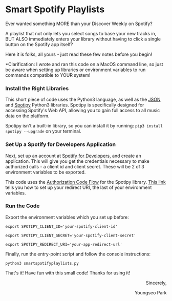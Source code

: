 # Smart Spotify Playlists
Ever wanted something MORE than your Discover Weekly on Spotify? 

A playlist that not only lets you select songs to base your new tracks in, BUT ALSO immediately enters your library without having to click a single button on the Spotify app itself? 

Here it is folks, all yours - just read these few notes before you begin!

*Clarification: I wrote and ran this code on a MacOS command line, so just be aware when setting up libraries or environment variables to run commands compatible to YOUR system!

### Install the Right Libraries
This short piece of code uses the Python3 language, as well as the [JSON](https://docs.python.org/3/library/json.html) and [Spotipy](https://spotipy.readthedocs.io/en/2.19.0/#) Python3 libraries. 
Spotipy is specifically designed for accessing Spotify's Web API, allowing you to gain full access to all music data on the platform. 

Spotipy isn't a built-in library, so you can install it by running: 
`pip3 install spotipy --upgrade` on your terminal.

### Set Up a Spotify for Developers Application
Next, set up an account at [Spotify for Developers](https://developer.spotify.com/dashboard/), and create an application. This will give you get the credentials necessary to make authorized calls - a client id and client secret. These will be 2 of 3 environment variables to be exported.

This code uses the [Authorization Code Flow](https://spotipy.readthedocs.io/en/2.19.0/#authorization-code-flow) for the Spotipy library. [This link](https://spotipy.readthedocs.io/en/2.19.0/#redirect-uri) tells you how to set up your redirect URI, the last of your environment variables. 

### Run the Code
Export the environment variables which you set up before:

```
export SPOTIPY_CLIENT_ID='your-spotify-client-id'

export SPOTIPY_CLIENT_SECRET='your-spotify-client-secret'

export SPOTIPY_REDIRECT_URI='your-app-redirect-url'
```

Finally, run the entry-point script and follow the console instructions:

`python3 smartspotifyplaylists.py`

That's it! Have fun with this small code! Thanks for using it!

<div align="right">Sincerely,

Youngseo Park</div>
